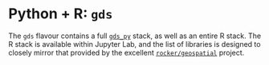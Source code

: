 # Python + R: `gds`

The `gds` flavour contains a full [`gds_py`](../gds_py) stack, as well as an entire R stack.  The R stack is available within Jupyter Lab, and the list of libraries is designed to closely mirror that provided by the excellent [`rocker/geospatial`](https://github.com/rocker-org/geospatial) project.
